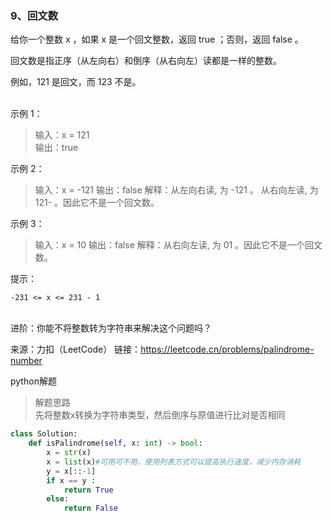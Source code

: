 ### 9、回文数  
给你一个整数 x ，如果 x 是一个回文整数，返回 true ；否则，返回 false 。  

回文数是指正序（从左向右）和倒序（从右向左）读都是一样的整数。  

例如，121 是回文，而 123 不是。  
 

示例 1：

> 输入：x = 121  
> 输出：true  

示例 2：

> 输入：x = -121
> 输出：false
> 解释：从左向右读, 为 -121 。 从右向左读, 为 121- 。因此它不是一个回文数。  

示例 3：

> 输入：x = 10
> 输出：false
> 解释：从右向左读, 为 01 。因此它不是一个回文数。
 

提示：

`-231 <= x <= 231 - 1`  
 

进阶：你能不将整数转为字符串来解决这个问题吗？  

来源：力扣（LeetCode）
链接：https://leetcode.cn/problems/palindrome-number

python解题

> 解题思路     
> 先将整数x转换为字符串类型，然后倒序与原值进行比对是否相同

```python
class Solution:
    def isPalindrome(self, x: int) -> bool:
        x = str(x)
        x = list(x)#可用可不用，使用列表方式可以提高执行速度，减少内存消耗
        y = x[::-1]
        if x == y :
            return True
        else:
            return False
```
